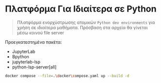 # Πλατφόρμα Για Ιδιαίτερα σε Python

> Πλατφόρμα ενορχύστρωσης ατομικών `Python dev environments` για χρήση σε ιδιαίτερα μαθήματα. Πρόσβαση στα αρχεία θα γίνεται μέσω κοινού file server


Προεγκατεστημένα πακέτα:
- JupyterLab
- Bpython
- jupyterlab-lsp
- python-lsp-server[all]

```bash
docker compose --file=.\docker\compose.yaml up --build -d
```